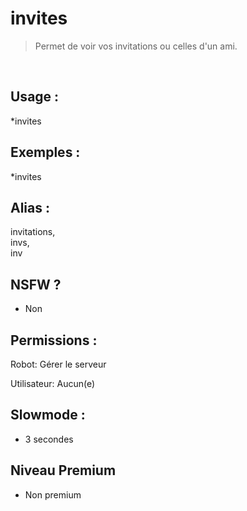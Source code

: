 # invites

> Permet de voir vos invitations ou celles d'un ami.

<br>

## Usage :

*invites

## Exemples :

*invites

## Alias :

invitations,
<br>invs,
<br>inv

## NSFW ?

- Non

## Permissions :

Robot: Gérer le serveur
<br>

Utilisateur: Aucun(e)

## Slowmode :

- 3 secondes

## Niveau Premium

- Non premium